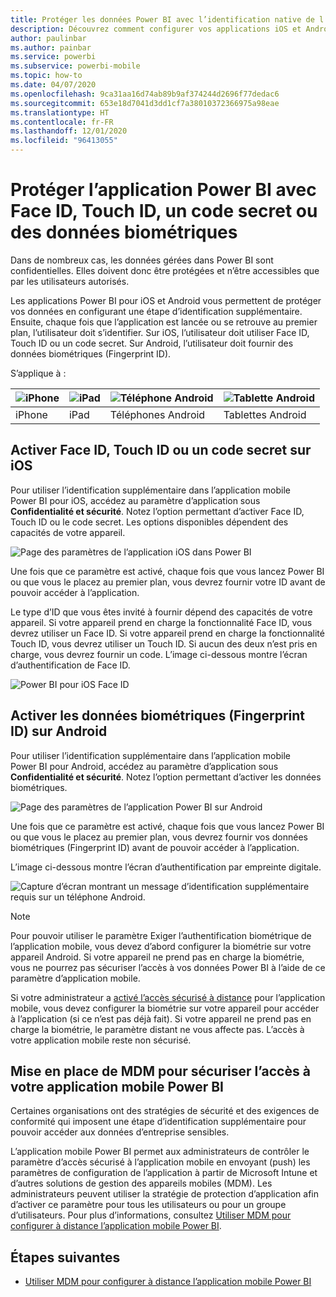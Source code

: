 ```yaml
---
title: Protéger les données Power BI avec l’identification native de l’appareil
description: Découvrez comment configurer vos applications iOS et Android pour exiger une étape d’identification supplémentaire avant de permettre l’accès à vos données Power BI.
author: paulinbar
ms.author: painbar
ms.service: powerbi
ms.subservice: powerbi-mobile
ms.topic: how-to
ms.date: 04/07/2020
ms.openlocfilehash: 9ca31aa16d74ab89b9af374244d2696f77dedac6
ms.sourcegitcommit: 653e18d7041d3dd1cf7a38010372366975a98eae
ms.translationtype: HT
ms.contentlocale: fr-FR
ms.lasthandoff: 12/01/2020
ms.locfileid: "96413055"
---
```

# <a name="protect-power-bi-app-with-face-id-touch-id-passcode-or-biometric-data"></a>Protéger l’application Power BI avec Face ID, Touch ID, un code secret ou des données biométriques 

Dans de nombreux cas, les données gérées dans Power BI sont confidentielles. Elles doivent donc être protégées et n’être accessibles que par les utilisateurs autorisés. 

Les applications Power BI pour iOS et Android vous permettent de protéger vos données en configurant une étape d’identification supplémentaire. Ensuite, chaque fois que l’application est lancée ou se retrouve au premier plan, l’utilisateur doit s’identifier. Sur iOS, l’utilisateur doit utiliser Face ID, Touch ID ou un code secret. Sur Android, l’utilisateur doit fournir des données biométriques (Fingerprint ID).

S’applique à :

| ![iPhone](./media/mobile-native-secure-access/ios-logo-40-px.png) | ![iPad](./media/mobile-native-secure-access/ios-logo-40-px.png) | ![Téléphone Android](././media/mobile-native-secure-access/android-logo-40-px.png) | ![Tablette Android](././media/mobile-native-secure-access/android-logo-40-px.png) |
|:--- |:--- |:--- |:--- |
|iPhone |iPad |Téléphones Android |Tablettes Android |

## <a name="turn-on-face-id-touch-id-or-passcode-on-ios"></a>Activer Face ID, Touch ID ou un code secret sur iOS

Pour utiliser l’identification supplémentaire dans l’application mobile Power BI pour iOS, accédez au paramètre d’application sous **Confidentialité et sécurité**. Notez l’option permettant d’activer Face ID, Touch ID ou le code secret. Les options disponibles dépendent des capacités de votre appareil.

![Page des paramètres de l’application iOS dans Power BI](./media/mobile-native-secure-access/mobile-ios-native-secured-setting.png)

Une fois que ce paramètre est activé, chaque fois que vous lancez Power BI ou que vous le placez au premier plan, vous devrez fournir votre ID avant de pouvoir accéder à l’application.

Le type d’ID que vous êtes invité à fournir dépend des capacités de votre appareil. Si votre appareil prend en charge la fonctionnalité Face ID, vous devrez utiliser un Face ID. Si votre appareil prend en charge la fonctionnalité Touch ID, vous devrez utiliser un Touch ID. Si aucun des deux n’est pris en charge, vous devrez fournir un code. L’image ci-dessous montre l’écran d’authentification de Face ID.

![Power BI pour iOS Face ID](./media/mobile-native-secure-access/mobile-ios-native-secured-faceid.png)

## <a name="turn-on-biometric-data-fingerprint-id-on-android"></a>Activer les données biométriques (Fingerprint ID) sur Android

Pour utiliser l’identification supplémentaire dans l’application mobile Power BI pour Android, accédez au paramètre d’application sous **Confidentialité et sécurité**. Notez l’option permettant d’activer les données biométriques.

![Page des paramètres de l’application Power BI sur Android](./media/mobile-native-secure-access/mobile-android-native-secured-setting.png)

Une fois que ce paramètre est activé, chaque fois que vous lancez Power BI ou que vous le placez au premier plan, vous devrez fournir vos données biométriques (Fingerprint ID) avant de pouvoir accéder à l’application.

L’image ci-dessous montre l’écran d’authentification par empreinte digitale.

![Capture d’écran montrant un message d’identification supplémentaire requis sur un téléphone Android.](./media/mobile-native-secure-access/mobile-android-native-secured-fingerprint-id.png)

>[!NOTE]
>Pour pouvoir utiliser le paramètre Exiger l’authentification biométrique de l’application mobile, vous devez d’abord configurer la biométrie sur votre appareil Android. Si votre appareil ne prend pas en charge la biométrie, vous ne pourrez pas sécuriser l’accès à vos données Power BI à l’aide de ce paramètre d’application mobile.
>
>Si votre administrateur a [activé l’accès sécurisé à distance](#mdm-enforcement-of-secure-access-to-your-power-bi-mobile-app) pour l’application mobile, vous devez configurer la biométrie sur votre appareil pour accéder à l’application (si ce n’est pas déjà fait). Si votre appareil ne prend pas en charge la biométrie, le paramètre distant ne vous affecte pas. L’accès à votre application mobile reste non sécurisé.

## <a name="mdm-enforcement-of-secure-access-to-your-power-bi-mobile-app"></a>Mise en place de MDM pour sécuriser l’accès à votre application mobile Power BI

Certaines organisations ont des stratégies de sécurité et des exigences de conformité qui imposent une étape d’identification supplémentaire pour pouvoir accéder aux données d’entreprise sensibles.

L’application mobile Power BI permet aux administrateurs de contrôler le paramètre d’accès sécurisé à l’application mobile en envoyant (push) les paramètres de configuration de l’application à partir de Microsoft Intune et d’autres solutions de gestion des appareils mobiles (MDM). Les administrateurs peuvent utiliser la stratégie de protection d’application afin d’activer ce paramètre pour tous les utilisateurs ou pour un groupe d’utilisateurs. Pour plus d’informations, consultez [Utiliser MDM pour configurer à distance l’application mobile Power BI](mobile-app-configuration.md#data-protection-settings-ios-and-android).

## <a name="next-steps"></a>Étapes suivantes
* [Utiliser MDM pour configurer à distance l’application mobile Power BI](mobile-app-configuration.md)
